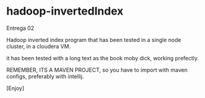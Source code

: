 # hadoop-invertedIndex
Entrega 02

Hadoop inverted index program that has been tested in a single node cluster, 
in a cloudera VM.

it has been tested with a long text as the book moby dick, working prefectly.

REMEMBER, ITS A MAVEN PROJECT, so you have to import with maven configs, preferably with intellij.

[Enjoy]
